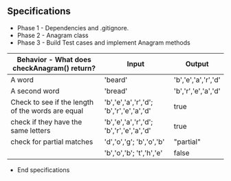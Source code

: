 ## Specifications
* Phase 1 - Dependencies and .gitignore.
* Phase 2 - Anagram class
* Phase 3 - Build Test cases and implement Anagram methods

| Behavior - What does checkAnagram() return? | Input    | Output     |
|---------------------------------------------------|----------|------------|
| A word                                            | 'beard' | 'b','e','a','r','d' |
| A second word                            | 'bread' | 'b','r','e','a','d' |
| Check to see if the length of the words are equal | 'b','e','a','r','d'; 'b','r','e','a','d' | true |
| check if they have the same letters | 'b','e','a','r','d'; 'b','r','e','a','d' | true |
| check for partial matches | 'd','o','g'; 'b','o','b' | "partial"|
|  | 'b','o','b'; 't','h','e' | false |

* End specifications
